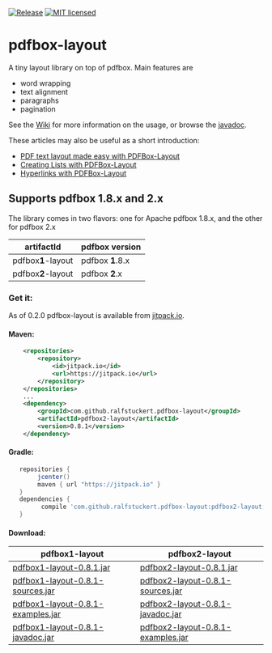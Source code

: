 [![Release](https://jitpack.io/v/ralfstuckert/pdfbox-layout.svg)](https://jitpack.io/#ralfstuckert/pdfbox-layout)
[![MIT licensed](https://img.shields.io/badge/license-MIT-blue.svg)](./LICENSE)

# pdfbox-layout
A tiny layout library on top of pdfbox. Main features are

* word wrapping
* text alignment
* paragraphs 
* pagination

See the [Wiki](https://github.com/ralfstuckert/pdfbox-layout/wiki) for more information on the usage, or browse the [javadoc](https://jitpack.io/com/github/ralfstuckert/pdfbox-layout/pdfbox2-layout/0.8.1/javadoc/).

These articles may also be useful as a short introduction:
* [PDF text layout made easy with PDFBox-Layout](https://hardmockcafe.blogspot.de/2016/04/pdf-text-layout-made-easy-with-pdfbox_17.html)
* [Creating Lists with PDFBox-Layout](https://hardmockcafe.blogspot.de/2016/06/creating-lists-with-pdfbox-layout.html)
* [Hyperlinks with PDFBox-Layout](http://hardmockcafe.blogspot.de/2016/08/hyperlinks-with-pdfbox-layout_46.html)

## Supports pdfbox 1.8.x and 2.x
The library comes in two flavors: one for Apache pdfbox 1.8.x, and the other for pdfbox 2.x

artifactId | pdfbox version
---------- | -------------
pdfbox**1**-layout | pdfbox **1**.8.x
pdfbox**2**-layout | pdfbox **2**.x


### Get it:

As of 0.2.0 pdfbox-layout is available from [jitpack.io](https://jitpack.io/#ralfstuckert/pdfbox-layout). 

#### Maven:

```xml
    <repositories>
        <repository>
            <id>jitpack.io</id>
            <url>https://jitpack.io</url>
        </repository>
    </repositories>
    ...
    <dependency>
        <groupId>com.github.ralfstuckert.pdfbox-layout</groupId>
        <artifactId>pdfbox2-layout</artifactId>
        <version>0.8.1</version>
    </dependency>
```

#### Gradle:

```gradle
   repositories { 
        jcenter()
        maven { url "https://jitpack.io" }
   }
   dependencies {
         compile 'com.github.ralfstuckert.pdfbox-layout:pdfbox2-layout:0.8.1'
   }
```

#### Download:

pdfbox**1**-layout | pdfbox**2**-layout
---------- | -------------
[pdfbox1-layout-0.8.1.jar](https://jitpack.io/com/github/ralfstuckert/pdfbox-layout/pdfbox1-layout/0.8.1/pdfbox1-layout-0.8.1.jar) | [pdfbox2-layout-0.8.1.jar](https://jitpack.io/com/github/ralfstuckert/pdfbox-layout/pdfbox2-layout/0.8.1/pdfbox2-layout-0.8.1.jar)
[pdfbox1-layout-0.8.1-sources.jar](https://jitpack.io/com/github/ralfstuckert/pdfbox-layout/pdfbox1-layout/0.8.1/pdfbox1-layout-0.8.1-sources.jar) | [pdfbox2-layout-0.8.1-sources.jar](https://jitpack.io/com/github/ralfstuckert/pdfbox-layout/pdfbox2-layout/0.8.1/pdfbox2-layout-0.8.1-sources.jar)
[pdfbox1-layout-0.8.1-examples.jar](https://jitpack.io/com/github/ralfstuckert/pdfbox-layout/pdfbox1-layout/0.8.1/pdfbox1-layout-0.8.1-javadoc.jar) | [pdfbox2-layout-0.8.1-javadoc.jar](https://jitpack.io/com/github/ralfstuckert/pdfbox-layout/pdfbox2-layout/0.8.1/pdfbox2-layout-0.8.1-javadoc.jar)
[pdfbox1-layout-0.8.1-javadoc.jar](https://jitpack.io/com/github/ralfstuckert/pdfbox-layout/pdfbox1-layout/0.8.1/pdfbox1-layout-0.8.1-examples.jar) | [pdfbox2-layout-0.8.1-examples.jar](https://jitpack.io/com/github/ralfstuckert/pdfbox-layout/pdfbox2-layout/0.8.1/pdfbox2-layout-0.8.1-examples.jar)



